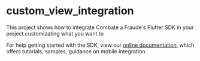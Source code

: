 # custom_view_integration

This project shows how to integrate Combate a Fraude's Flutter SDK in your project customizating what you want to

For help getting started with the SDK, view our
[online documentation](https://docs.combateafraude.com/docs/mobile/introduction/home/), which offers tutorials,
samples, guidance on mobile integration.
